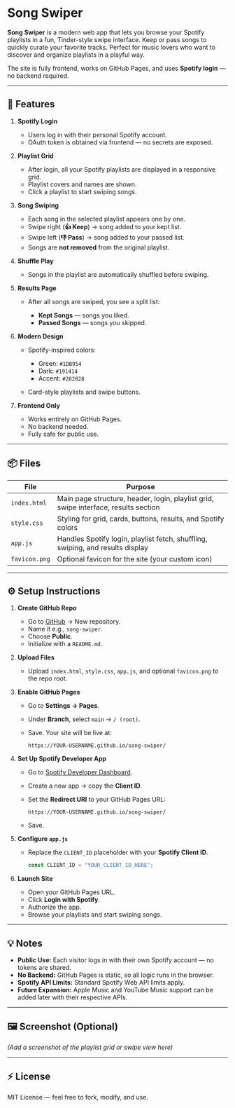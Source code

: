 # Song Swiper

**Song Swiper** is a modern web app that lets you browse your Spotify playlists in a fun, Tinder-style swipe interface. Keep or pass songs to quickly curate your favorite tracks. Perfect for music lovers who want to discover and organize playlists in a playful way.

The site is fully frontend, works on GitHub Pages, and uses **Spotify login** — no backend required.

---

## 🌟 Features

1. **Spotify Login**

   * Users log in with their personal Spotify account.
   * OAuth token is obtained via frontend — no secrets are exposed.

2. **Playlist Grid**

   * After login, all your Spotify playlists are displayed in a responsive grid.
   * Playlist covers and names are shown.
   * Click a playlist to start swiping songs.

3. **Song Swiping**

   * Each song in the selected playlist appears one by one.
   * Swipe right (**👍 Keep**) → song added to your kept list.
   * Swipe left (**👎 Pass**) → song added to your passed list.
   * Songs are **not removed** from the original playlist.

4. **Shuffle Play**

   * Songs in the playlist are automatically shuffled before swiping.

5. **Results Page**

   * After all songs are swiped, you see a split list:

     * **Kept Songs** — songs you liked.
     * **Passed Songs** — songs you skipped.

6. **Modern Design**

   * Spotify-inspired colors:

     * Green: `#1DB954`
     * Dark: `#191414`
     * Accent: `#282828`
   * Card-style playlists and swipe buttons.

7. **Frontend Only**

   * Works entirely on GitHub Pages.
   * No backend needed.
   * Fully safe for public use.

---

## 📦 Files

| File          | Purpose                                                                             |
| ------------- | ----------------------------------------------------------------------------------- |
| `index.html`  | Main page structure, header, login, playlist grid, swipe interface, results section |
| `style.css`   | Styling for grid, cards, buttons, results, and Spotify colors                       |
| `app.js`      | Handles Spotify login, playlist fetch, shuffling, swiping, and results display      |
| `favicon.png` | Optional favicon for the site (your custom icon)                                    |

---

## ⚙️ Setup Instructions

1. **Create GitHub Repo**

   * Go to [GitHub](https://github.com) → New repository.
   * Name it e.g., `song-swiper`.
   * Choose **Public**.
   * Initialize with a `README.md`.

2. **Upload Files**

   * Upload `index.html`, `style.css`, `app.js`, and optional `favicon.png` to the repo root.

3. **Enable GitHub Pages**

   * Go to **Settings → Pages**.
   * Under **Branch**, select `main` → `/ (root)`.
   * Save. Your site will be live at:

     ```
     https://YOUR-USERNAME.github.io/song-swiper/
     ```

4. **Set Up Spotify Developer App**

   * Go to [Spotify Developer Dashboard](https://developer.spotify.com/dashboard/).
   * Create a new app → copy the **Client ID**.
   * Set the **Redirect URI** to your GitHub Pages URL:

     ```
     https://YOUR-USERNAME.github.io/song-swiper/
     ```
   * Save.

5. **Configure `app.js`**

   * Replace the `CLIENT_ID` placeholder with your **Spotify Client ID**.

     ```javascript
     const CLIENT_ID = "YOUR_CLIENT_ID_HERE";
     ```

6. **Launch Site**

   * Open your GitHub Pages URL.
   * Click **Login with Spotify**.
   * Authorize the app.
   * Browse your playlists and start swiping songs.

---

## 💡 Notes

* **Public Use:** Each visitor logs in with their own Spotify account — no tokens are shared.
* **No Backend:** GitHub Pages is static, so all logic runs in the browser.
* **Spotify API Limits:** Standard Spotify Web API limits apply.
* **Future Expansion:** Apple Music and YouTube Music support can be added later with their respective APIs.

---

## 🖼 Screenshot (Optional)

*(Add a screenshot of the playlist grid or swipe view here)*

---

## ⚡ License

MIT License — feel free to fork, modify, and use.


